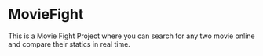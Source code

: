 # MovieFight
This is a Movie Fight Project where you can search for any two movie online and compare their statics in real time.
